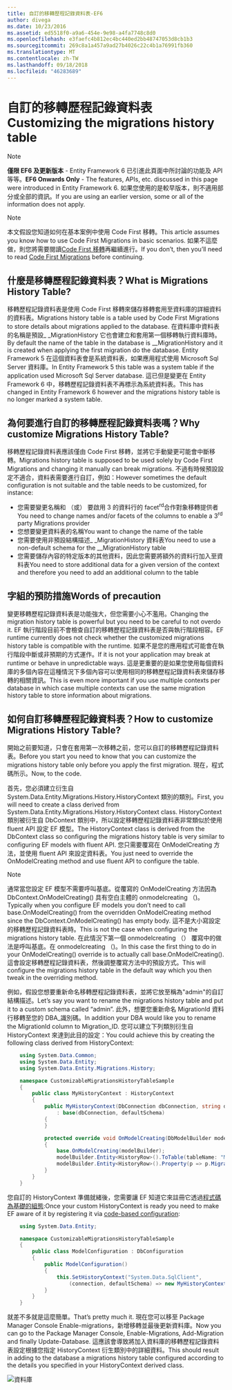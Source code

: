 ```yaml
---
title: 自訂的移轉歷程記錄資料表-EF6
author: divega
ms.date: 10/23/2016
ms.assetid: ed5518f0-a9a6-454e-9e98-a4fa7748c8d0
ms.openlocfilehash: e3faefc4b812ec4bc440ed2bb48747053d8cb1b3
ms.sourcegitcommit: 269c8a1a457a9ad27b4026c22c4b1a76991fb360
ms.translationtype: MT
ms.contentlocale: zh-TW
ms.lasthandoff: 09/18/2018
ms.locfileid: "46283689"
---
```

# <a name="customizing-the-migrations-history-table"></a><span data-ttu-id="ed941-102">自訂的移轉歷程記錄資料表</span><span class="sxs-lookup"><span data-stu-id="ed941-102">Customizing the migrations history table</span></span>
> [!NOTE]
> <span data-ttu-id="ed941-103">**僅限 EF6 及更新版本** - Entity Framework 6 已引進此頁面中所討論的功能及 API 等等。</span><span class="sxs-lookup"><span data-stu-id="ed941-103">**EF6 Onwards Only** - The features, APIs, etc. discussed in this page were introduced in Entity Framework 6.</span></span> <span data-ttu-id="ed941-104">如果您使用的是較早版本，則不適用部分或全部的資訊。</span><span class="sxs-lookup"><span data-stu-id="ed941-104">If you are using an earlier version, some or all of the information does not apply.</span></span>

> [!NOTE]
> <span data-ttu-id="ed941-105">本文假設您知道如何在基本案例中使用 Code First 移轉。</span><span class="sxs-lookup"><span data-stu-id="ed941-105">This article assumes you know how to use Code First Migrations in basic scenarios.</span></span> <span data-ttu-id="ed941-106">如果不這麼做，則您將需要閱讀[Code First 移轉](~/ef6/modeling/code-first/migrations/index.md)再繼續進行。</span><span class="sxs-lookup"><span data-stu-id="ed941-106">If you don’t, then you’ll need to read [Code First Migrations](~/ef6/modeling/code-first/migrations/index.md) before continuing.</span></span>

## <a name="what-is-migrations-history-table"></a><span data-ttu-id="ed941-107">什麼是移轉歷程記錄資料表？</span><span class="sxs-lookup"><span data-stu-id="ed941-107">What is Migrations History Table?</span></span>

<span data-ttu-id="ed941-108">移轉歷程記錄資料表是使用 Code First 移轉來儲存移轉套用至資料庫的詳細資料的資料表。</span><span class="sxs-lookup"><span data-stu-id="ed941-108">Migrations history table is a table used by Code First Migrations to store details about migrations applied to the database.</span></span> <span data-ttu-id="ed941-109">在資料庫中資料表的名稱是預設\_ \_MigrationHistory 它也會建立和套用第一個移轉執行資料庫時。</span><span class="sxs-lookup"><span data-stu-id="ed941-109">By default the name of the table in the database is \_\_MigrationHistory and it is created when applying the first migration do the database.</span></span> <span data-ttu-id="ed941-110">Entity Framework 5 在這個資料表會是系統資料表，如果應用程式使用 Microsoft Sql Server 資料庫。</span><span class="sxs-lookup"><span data-stu-id="ed941-110">In Entity Framework 5 this table was a system table if the application used Microsoft Sql Server database.</span></span> <span data-ttu-id="ed941-111">這已但是變更在 Entity Framework 6 中，移轉歷程記錄資料表不再標示為系統資料表。</span><span class="sxs-lookup"><span data-stu-id="ed941-111">This has changed in Entity Framework 6 however and the migrations history table is no longer marked a system table.</span></span>

## <a name="why-customize-migrations-history-table"></a><span data-ttu-id="ed941-112">為何要進行自訂的移轉歷程記錄資料表嗎？</span><span class="sxs-lookup"><span data-stu-id="ed941-112">Why customize Migrations History Table?</span></span>

<span data-ttu-id="ed941-113">移轉歷程記錄資料表應該僅由 Code First 移轉，並將它手動變更可能會中斷移轉。</span><span class="sxs-lookup"><span data-stu-id="ed941-113">Migrations history table is supposed to be used solely by Code First Migrations and changing it manually can break migrations.</span></span> <span data-ttu-id="ed941-114">不過有時候預設設定不適合，資料表需要進行自訂，例如：</span><span class="sxs-lookup"><span data-stu-id="ed941-114">However sometimes the default configuration is not suitable and the table needs to be customized, for instance:</span></span>

-   <span data-ttu-id="ed941-115">您需要變更名稱和 （或） 要啟用 3 的資料行的 facet<sup>rd</sup>合作對象移轉提供者</span><span class="sxs-lookup"><span data-stu-id="ed941-115">You need to change names and/or facets of the columns to enable a 3<sup>rd</sup> party Migrations provider</span></span>
-   <span data-ttu-id="ed941-116">您想要變更資料表的名稱</span><span class="sxs-lookup"><span data-stu-id="ed941-116">You want to change the name of the table</span></span>
-   <span data-ttu-id="ed941-117">您需要使用非預設結構描述\_ \_MigrationHistory 資料表</span><span class="sxs-lookup"><span data-stu-id="ed941-117">You need to use a non-default schema for the \_\_MigrationHistory table</span></span>
-   <span data-ttu-id="ed941-118">您需要儲存內容的特定版本的其他資料，因此您需要將額外的資料行加入至資料表</span><span class="sxs-lookup"><span data-stu-id="ed941-118">You need to store additional data for a given version of the context and therefore you need to add an additional column to the table</span></span>

## <a name="words-of-precaution"></a><span data-ttu-id="ed941-119">字組的預防措施</span><span class="sxs-lookup"><span data-stu-id="ed941-119">Words of precaution</span></span>

<span data-ttu-id="ed941-120">變更移轉歷程記錄資料表是功能強大，但您需要小心不濫用。</span><span class="sxs-lookup"><span data-stu-id="ed941-120">Changing the migration history table is powerful but you need to be careful to not overdo it.</span></span> <span data-ttu-id="ed941-121">EF 執行階段目前不會檢查自訂的移轉歷程記錄資料表是否與執行階段相容。</span><span class="sxs-lookup"><span data-stu-id="ed941-121">EF runtime currently does not check whether the customized migrations history table is compatible with the runtime.</span></span> <span data-ttu-id="ed941-122">如果不是您的應用程式可能會在執行階段中斷或非預期的方式運作。</span><span class="sxs-lookup"><span data-stu-id="ed941-122">If it is not your application may break at runtime or behave in unpredictable ways.</span></span> <span data-ttu-id="ed941-123">這是更重要的是如果您使用每個資料庫的多個內容在這種情況下多個內容可以使用相同的移轉歷程記錄資料表來儲存移轉的相關資訊。</span><span class="sxs-lookup"><span data-stu-id="ed941-123">This is even more important if you use multiple contexts per database in which case multiple contexts can use the same migration history table to store information about migrations.</span></span>

## <a name="how-to-customize-migrations-history-table"></a><span data-ttu-id="ed941-124">如何自訂移轉歷程記錄資料表？</span><span class="sxs-lookup"><span data-stu-id="ed941-124">How to customize Migrations History Table?</span></span>

<span data-ttu-id="ed941-125">開始之前要知道，只會在套用第一次移轉之前，您可以自訂的移轉歷程記錄資料表。</span><span class="sxs-lookup"><span data-stu-id="ed941-125">Before you start you need to know that you can customize the migrations history table only before you apply the first migration.</span></span> <span data-ttu-id="ed941-126">現在，程式碼所示。</span><span class="sxs-lookup"><span data-stu-id="ed941-126">Now, to the code.</span></span>

<span data-ttu-id="ed941-127">首先，您必須建立衍生自 System.Data.Entity.Migrations.History.HistoryContext 類別的類別。</span><span class="sxs-lookup"><span data-stu-id="ed941-127">First, you will need to create a class derived from System.Data.Entity.Migrations.History.HistoryContext class.</span></span> <span data-ttu-id="ed941-128">HistoryContext 類別被衍生自 DbContext 類別中，所以設定移轉歷程記錄資料表非常類似於使用 fluent API 設定 EF 模型。</span><span class="sxs-lookup"><span data-stu-id="ed941-128">The HistoryContext class is derived from the DbContext class so configuring the migrations history table is very similar to configuring EF models with fluent API.</span></span> <span data-ttu-id="ed941-129">您只需要覆寫在 OnModelCreating 方法，並使用 fluent API 來設定資料表。</span><span class="sxs-lookup"><span data-stu-id="ed941-129">You just need to override the OnModelCreating method and use fluent API to configure the table.</span></span>

>[!NOTE]
> <span data-ttu-id="ed941-130">通常當您設定 EF 模型不需要呼叫基底。從覆寫的 OnModelCreating 方法因為 DbContext.OnModelCreating() 具有空白主體的 onmodelcreating （)。</span><span class="sxs-lookup"><span data-stu-id="ed941-130">Typically when you configure EF models you don’t need to call base.OnModelCreating() from the overridden OnModelCreating method since the DbContext.OnModelCreating() has empty body.</span></span> <span data-ttu-id="ed941-131">這不是大小寫設定的移轉歷程記錄資料表時。</span><span class="sxs-lookup"><span data-stu-id="ed941-131">This is not the case when configuring the migrations history table.</span></span> <span data-ttu-id="ed941-132">在此情況下第一個 onmodelcreating （） 覆寫中的做法是呼叫基底。在 onmodelcreating （)。</span><span class="sxs-lookup"><span data-stu-id="ed941-132">In this case the first thing to do in your OnModelCreating() override is to actually call base.OnModelCreating().</span></span> <span data-ttu-id="ed941-133">這會設定移轉歷程記錄資料表，然後調整覆寫方法中的預設方式。</span><span class="sxs-lookup"><span data-stu-id="ed941-133">This will configure the migrations history table in the default way which you then tweak in the overriding method.</span></span>

<span data-ttu-id="ed941-134">例如，假設您想要重新命名移轉歷程記錄資料表，並將它放至稱為"admin"的自訂結構描述。</span><span class="sxs-lookup"><span data-stu-id="ed941-134">Let’s say you want to rename the migrations history table and put it to a custom schema called “admin”.</span></span> <span data-ttu-id="ed941-135">此外，想要您重新命名 MigrationId 資料行移轉至您的 DBA\_識別碼。</span><span class="sxs-lookup"><span data-stu-id="ed941-135">In addition your DBA would like you to rename the MigrationId column to Migration\_ID.</span></span>  <span data-ttu-id="ed941-136">您可以建立下列類別衍生自 HistoryContext 來達到此目的設定：</span><span class="sxs-lookup"><span data-stu-id="ed941-136">You could achieve this by creating the following class derived from HistoryContext:</span></span>

``` csharp
    using System.Data.Common;
    using System.Data.Entity;
    using System.Data.Entity.Migrations.History;

    namespace CustomizableMigrationsHistoryTableSample
    {
        public class MyHistoryContext : HistoryContext
        {
            public MyHistoryContext(DbConnection dbConnection, string defaultSchema)
                : base(dbConnection, defaultSchema)
            {
            }

            protected override void OnModelCreating(DbModelBuilder modelBuilder)
            {
                base.OnModelCreating(modelBuilder);
                modelBuilder.Entity<HistoryRow>().ToTable(tableName: "MigrationHistory", schemaName: "admin");
                modelBuilder.Entity<HistoryRow>().Property(p => p.MigrationId).HasColumnName("Migration_ID");
            }
        }
    }
```

<span data-ttu-id="ed941-137">您自訂的 HistoryContext 準備就緒後，您需要讓 EF 知道它來註冊它透過[程式碼為基礎的組態](https://msdn.com/data/jj680699):</span><span class="sxs-lookup"><span data-stu-id="ed941-137">Once your custom HistoryContext is ready you need to make EF aware of it by registering it via [code-based configuration](https://msdn.com/data/jj680699):</span></span>

``` csharp
    using System.Data.Entity;

    namespace CustomizableMigrationsHistoryTableSample
    {
        public class ModelConfiguration : DbConfiguration
        {
            public ModelConfiguration()
            {
                this.SetHistoryContext("System.Data.SqlClient",
                    (connection, defaultSchema) => new MyHistoryContext(connection, defaultSchema));
            }
        }
    }
```

<span data-ttu-id="ed941-138">就差不多就是這麼簡單。</span><span class="sxs-lookup"><span data-stu-id="ed941-138">That’s pretty much it.</span></span> <span data-ttu-id="ed941-139">現在您可以移至 Package Manager Console Enable-migrations，新增移轉並最後更新資料庫。</span><span class="sxs-lookup"><span data-stu-id="ed941-139">Now you can go to the Package Manager Console, Enable-Migrations, Add-Migration and finally Update-Database.</span></span> <span data-ttu-id="ed941-140">這應該會導致將加入資料庫的移轉歷程記錄資料表設定根據您指定 HistoryContext 衍生類別中的詳細資料。</span><span class="sxs-lookup"><span data-stu-id="ed941-140">This should result in adding to the database a migrations history table configured according to the details you specified in your HistoryContext derived class.</span></span>

![資料庫](~/ef6/media/database.png)
